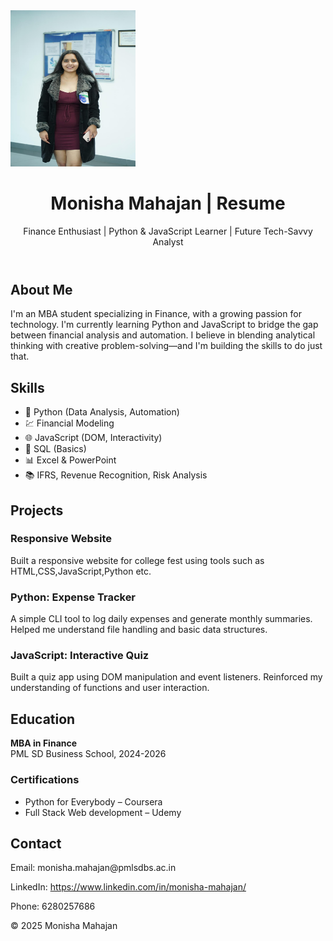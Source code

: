 <html lang="en">
  <head>
    <td><img src="mnmnew4.jpg" alt="Monisha's photo" width="200" height="250"/></td>
    <meta charset="UTF-8" />
    <link
      href="https://fonts.googleapis.com/css2?family=Poppins:wght@300;600&display=swap"
      rel="stylesheet"
    />
    <link rel="stylesheet" href="style.css" />
  </head>
  <body>
    <header>
      <h1>Monisha Mahajan | Resume</h1>
      <p>
        Finance Enthusiast | Python & JavaScript Learner | Future Tech-Savvy
        Analyst
      </p>
    </header>
    <section id="about">
      <h2>About Me</h2>
      <p>
        I'm an MBA student specializing in Finance, with a growing passion for
        technology. I'm currently learning Python and JavaScript to bridge the
        gap between financial analysis and automation. I believe in blending
        analytical thinking with creative problem-solving—and I'm building the
        skills to do just that.
      </p>
    </section>
    <section id="skills">
      <h2>Skills</h2>
      <ul>
        <li>🐍 Python (Data Analysis, Automation)</li>
        <li>💹 Financial Modeling</li>
        <li>🌐 JavaScript (DOM, Interactivity)</li>
        <li>🧮 SQL (Basics)</li>
        <li>📊 Excel & PowerPoint</li>
        <li>📚 IFRS, Revenue Recognition, Risk Analysis</li>
      </ul>
    </section>
    <section id="projects">
      <h2>Projects</h2>
      <div class="project">
        <h3>Responsive Website</h3>
        <p>
          Built a responsive website for college fest using tools such as
          HTML,CSS,JavaScript,Python etc.
        </p>
      </div>
      <div class="project">
        <h3>Python: Expense Tracker</h3>
        <p>
          A simple CLI tool to log daily expenses and generate monthly
          summaries. Helped me understand file handling and basic data
          structures.
        </p>
      </div>
      <div class="project">
        <h3>JavaScript: Interactive Quiz</h3>
        <p>
          Built a quiz app using DOM manipulation and event listeners.
          Reinforced my understanding of functions and user interaction.
        </p>
      </div>
    </section>
    <section id="education">
      <h2>Education</h2>
      <p>
        <strong>MBA in Finance</strong><br />PML SD Business School, 2024-2026
      </p>
      <h3>Certifications</h3>
      <ul>
        <li>Python for Everybody – Coursera</li>
        <li>Full Stack Web development – Udemy</li>
      </ul>
    </section>
   <section id="contact">
      <h2>Contact</h2>
      <p>Email: monisha.mahajan@pmlsdbs.ac.in</p>
      <p>
        LinkedIn:
        <a href="https://www.linkedin.com/in/monisha-mahajan/" target="_blank"
          >https://www.linkedin.com/in/monisha-mahajan/</a
        >
      </p>
      <p>Phone: 6280257686</p>
    </section>
    <footer>
      <p>© 2025 Monisha Mahajan</p>
    </footer>
  </body>
</html>
